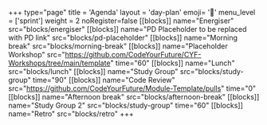 +++
type="page"
title = 'Agenda'
layout = 'day-plan'
emoji= '📅'
menu_level = ['sprint']
weight = 2
noRegister=false
[[blocks]]
name="Energiser"
src="blocks/energiser"
[[blocks]]
name="PD Placeholder to be replaced with PD link"
src="blocks/pd-placeholder"
[[blocks]]
name="Morning break"
src="blocks/morning-break"
[[blocks]]
name="Placeholder Workshop"
src="https://github.com/CodeYourFuture/CYF-Workshops/tree/main/template"
time="60"
[[blocks]]
name="Lunch"
src="blocks/lunch"
[[blocks]]
name="Study Group"
src="blocks/study-group"
time="90"
[[blocks]]
name="Code Review"
src="https://github.com/CodeYourFuture/Module-Template/pulls"
time="0"
[[blocks]]
name="Afternoon break"
src="blocks/afternoon-break"
[[blocks]]
name="Study Group 2"
src="blocks/study-group"
time="60"
[[blocks]]
name="Retro"
src="blocks/retro"
+++
